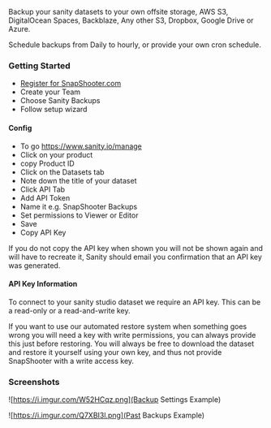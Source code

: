 Backup your sanity datasets to your own offsite storage, AWS S3, DigitalOcean Spaces, Backblaze, Any other S3, Dropbox, Google Drive or Azure.

Schedule backups from Daily to hourly, or provide your own cron schedule. 


### Getting Started

- [Register for SnapShooter.com](https://app.snapshooter.com/register)
- Create your Team
- Choose Sanity Backups
- Follow setup wizard

#### Config

- To go https://www.sanity.io/manage
- Click on your product
- copy Product ID
- Click on the Datasets tab
- Note down the title of your dataset
- Click API Tab
- Add API Token
- Name it e.g. SnapShooter Backups
- Set permissions to Viewer or Editor
- Save
- Copy API Key


If you do not copy the API key when shown you will not be shown again and will have to recreate it, Sanity should email you confirmation that an API key was generated.

#### API Key Information
To connect to your sanity studio dataset we require an API key. This can be a read-only or a read-and-write key. 

If you want to use our automated restore system when something goes wrong you will need a key with write permissions, you can always provide this just before restoring. You will always be free to download the dataset and restore it yourself using your own key, and thus not provide SnapShooter with a write access key.

### Screenshots

![https://i.imgur.com/W52HCqz.png](Backup Settings Example)

![https://i.imgur.com/Q7XBI3l.png](Past Backups Example)
